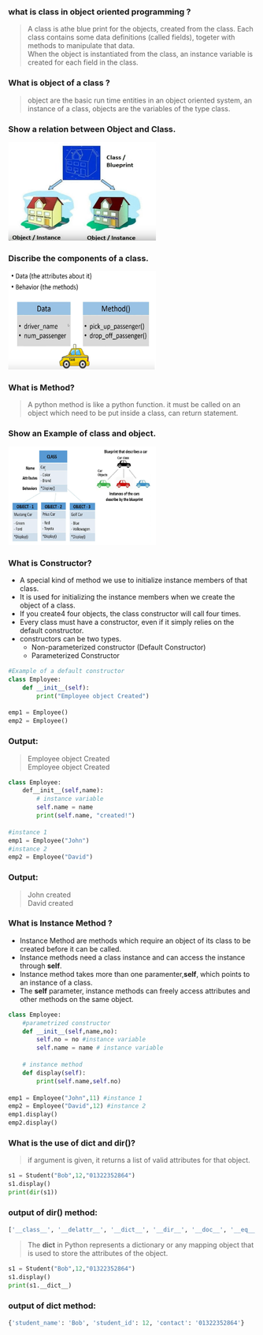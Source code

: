 ### what is class in object oriented programming ?
> A class is athe blue print for the objects, created from the class.
Each class contains some data definitions (called fields), togeter with methods to manipulate that data.  
When the object is instantiated from the class, an instance variable is created for each field in the class.  

### What is object of a class ?
> object are the basic run time entities in an object oriented system, an instance of a class, 
objects are the variables of the type class.

### Show a relation between Object and Class.
<img src="../../../public/images/class/class_object_relation.png" alt="Alternative text" width="300" height="200">

### Discribe the components of a class.
<img src="../../../public/images/class/class_components.png" alt="Alternative text" width="300" height="200">

### What is Method?
> A python method is like a python function. it must be called on an object which need to be put inside a class, can return statement.

### Show an Example of class and object.
<img src="../../../public/images/class/class_object_example.png" alt="Alternative text" width="300" height="200">

### What is Constructor?
- A special kind of method we use to initialize instance members of that class.
- It is used for initializing the instance members when we create the object of a class.
- If you create4 four objects, the class constructor will call four times.
- Every class must have a constructor, even if it simply relies on the default constructor.
- constructors can be two types.
  - Non-parameterized constructor (Default Constructor)
  - Parameterized Constructor


```python
#Example of a default constructor
class Employee:
    def __init__(self):
        print("Employee object Created")

emp1 = Employee()
emp2 = Employee()
``` 
### Output: 
> Employee object Created <br>
> Employee object Created

```python
class Employee:
    def__init__(self,name):
        # instance variable
        self.name = name
        print(self.name, "created!")

#instance 1
emp1 = Employee("John")
#instance 2
emp2 = Employee("David")
```
### Output: 
> John created <br>
> David created

### What is Instance Method ? 
- Instance Method are methods which require an object of its class to be created before it can be called.
- Instance methods need a class instance and can access the instance through __self__.
- Instance method takes more than one paramenter,__self__, which points to an instance of a class.
- The __self__ parameter, instance methods can freely access attributes and other methods on the same object.

```python
class Employee:
    #parametrized constructor
    def __init__(self,name,no):
        self.no = no #instance variable
        self.name = name # instance variable

    # instance method
    def display(self):
        print(self.name,self.no)
   
emp1 = Employee("John",11) #instance 1
emp2 = Employee("David",12) #instance 2
emp1.display()
emp2.display()
```

### What is the use of __dict__ and dir()? 
> if argument is given, it returns a list of valid attributes for that object.
```python
s1 = Student("Bob",12,"01322352864")
s1.display()
print(dir(s1))
```
### output of dir() method:
```python 
['__class__', '__delattr__', '__dict__', '__dir__', '__doc__', '__eq__', '__format__', '__ge__', '__getattribute__', '__gt__', '__hash__', '__init__', '__init_subclass__', '__le__', '__lt__', '__module__', '__ne__', '__new__', '__reduce__', '__reduce_ex__', '__repr__', '__setattr__', '__sizeof__', '__str__', '__subclasshook__', '__weakref__', 'contact', 'display', 'student_id', 'student_name']
```


> The __dict__ in Python represents a dictionary or any mapping object that is used to store the attributes of the object.
```python
s1 = Student("Bob",12,"01322352864")
s1.display()
print(s1.__dict__)
```

### output of __dict__ method:

```python
{'student_name': 'Bob', 'student_id': 12, 'contact': '01322352864'}
```